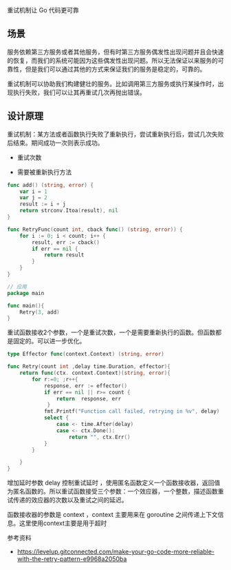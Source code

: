 重试机制让 Go 代码更可靠

## 场景

服务依赖第三方服务或者其他服务，但有时第三方服务偶发性出现问题并且会快速的恢复，而我们的系统可能因为这些偶发性出现问题。所以无法保证以来服务的可靠性，但是我们可以通过其他的方式来保证我们的服务是稳定的，可靠的。

重试机制可以协助我们构建健壮的服务。比如调用第三方服务或执行某操作时，出现执行失败，我们可以让其再重试几次再抛出错误。

## 设计原理

重试机制：某方法或者函数执行失败了重新执行，尝试重新执行后，尝试几次失败后结束。期间成功一次则表示成功。

- 重试次数

- 需要被重新执行方法

```go
func add() (string, error) {
    var i = 1
    var j = 2
    result := i + j
    return strconv.Itoa(result), nil
}

func RetryFunc(count int, cback func() (string, error)) {
    for i := 0; i < count; i++ {
        result, err := cback()
        if err == nil {
            return result
        }
    }
}

// 应用
package main

func main(){
    Retry(3, add)
}
```

重试函数接收2个参数，一个是重试次数，一个是需要重新执行的函数。但函数都是固定的。可以进一步优化。

```go
type Effector func(context.Context) (string, error)

func Retry(count int ,delay time.Duration, effector){
    return func(ctx. context.Context)(string, error){
        for r:=0; ;r++{
            response, err := effector()
            if err == nil || r>= count {
                return  response, err
             }
            fmt.Printf("Function call failed, retrying in %v", delay)
            select {
                case <- time.After(delay)
                case <- ctx.Done():
                    return "", ctx.Err()
            }
        }

    }
}
```

增加延时参数 delay 控制重试延时 ，使用匿名函数定义一个函数接收器，返回值为匿名函数的。所以重试函数接受三个参数：一个效应器，一个整数，描述函数重试传递的效应器的次数以及重试之间的延迟。

函数接收器的参数是 context ，context 主要用来在 goroutine 之间传递上下文信息。这里使用context主要是用于超时

参考资料

- https://levelup.gitconnected.com/make-your-go-code-more-reliable-with-the-retry-pattern-e9968a2050ba

